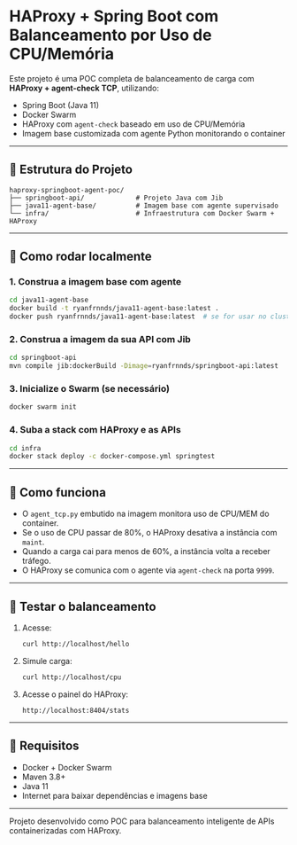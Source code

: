 # HAProxy + Spring Boot com Balanceamento por Uso de CPU/Memória

Este projeto é uma POC completa de balanceamento de carga com **HAProxy + agent-check TCP**, utilizando:

- Spring Boot (Java 11)
- Docker Swarm
- HAProxy com `agent-check` baseado em uso de CPU/Memória
- Imagem base customizada com agente Python monitorando o container

---

## 📁 Estrutura do Projeto

```
haproxy-springboot-agent-poc/
├── springboot-api/             # Projeto Java com Jib
├── java11-agent-base/          # Imagem base com agente supervisado
└── infra/                      # Infraestrutura com Docker Swarm + HAProxy
```

---

## 🚀 Como rodar localmente

### 1. Construa a imagem base com agente
```bash
cd java11-agent-base
docker build -t ryanfrnnds/java11-agent-base:latest .
docker push ryanfrnnds/java11-agent-base:latest  # se for usar no cluster
```

### 2. Construa a imagem da sua API com Jib
```bash
cd springboot-api
mvn compile jib:dockerBuild -Dimage=ryanfrnnds/springboot-api:latest
```

### 3. Inicialize o Swarm (se necessário)
```bash
docker swarm init
```

### 4. Suba a stack com HAProxy e as APIs
```bash
cd infra
docker stack deploy -c docker-compose.yml springtest
```

---

## 🔁 Como funciona

- O `agent_tcp.py` embutido na imagem monitora uso de CPU/MEM do container.
- Se o uso de CPU passar de 80%, o HAProxy desativa a instância com `maint`.
- Quando a carga cai para menos de 60%, a instância volta a receber tráfego.
- O HAProxy se comunica com o agente via `agent-check` na porta `9999`.

---

## 🔬 Testar o balanceamento

1. Acesse:
   ```bash
   curl http://localhost/hello
   ```

2. Simule carga:
   ```bash
   curl http://localhost/cpu
   ```

3. Acesse o painel do HAProxy:
   ```
   http://localhost:8404/stats
   ```

---

## 🧱 Requisitos

- Docker + Docker Swarm
- Maven 3.8+
- Java 11
- Internet para baixar dependências e imagens base

---

Projeto desenvolvido como POC para balanceamento inteligente de APIs containerizadas com HAProxy.